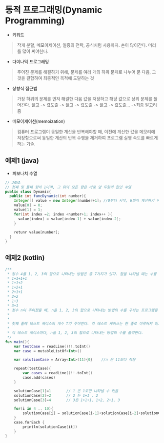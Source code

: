 # 동적 프로그래밍(Dynamic Programming)

- 키워드
> 작게 분할, 메모이제이션, 일종의 전략, 공식처럼 사용하자. 손이 많이간다. 머리를 많이 써야한다.

- 다이나믹 프로그래밍
> 주어진 문제를 해결하기 위해, 문제를 여러 개의 하위 문제로 나누어 푼 다음,
> 그것을 결합하여 최종적인 목적에 도달하는 것

- 상향식 접근법
> 가장 하위의 문제를 먼저 해결한 다음 값을 저장하고 해당 값으로 상위 문제를 풀어간다.
> 풀고 -> 값도출 -> 풀고 -> 값도출 -> 풀고 -> 값도출... ->최종 알고리즘

- 메모이제이션(memoization)
> 컴퓨터 프로그램이 동일한 계산을 반복해야할 때, 이전에 계산한 값을 메모리에 저장함으로써
> 동일한 계산의 반복 수행을 제거하여 프로그램 실행 속도를 빠르게 하는 기술.


## 예제1 (java)
- 피보나치 수열
```java
// JAVA
// 첫째 및 둘째 항이 1이며, 그 뒤의 모든 항은 바로 앞 두항의 합인 수열
public class Dynamic{
  public int funcDynamic(int number){
    Integer[] value = new Integer[number+1]; //0부터 시작, 6까지 계산하기 위해 +1을 함.
    value[0] = 0;
    value[1] = 1;
    for(int index =2; index <number+1; index++ ){
      value[index] = value[index-1] + value[index-2];
    }
    
    retunr value[number];
  }
}
```

## 예제2 (kotlin)
```kotlin
/**
 * 정수 4를 1, 2, 3의 합으로 나타내는 방법은 총 7가지가 있다. 합을 나타낼 때는 수를 1개 이상 사용해야 한다.
 * 1+1+1+1
 * 1+1+2
 * 1+2+1
 * 2+1+1
 * 2+2
 * 1+3
 * 3+1
 * 정수 n이 주어졌을 때, n을 1, 2, 3의 합으로 나타내는 방법의 수를 구하는 프로그램을 작성하시오.
 *
 *
 * 첫째 줄에 테스트 케이스의 개수 T가 주어진다. 각 테스트 케이스는 한 줄로 이루어져 있고, 정수 n이 주어진다. n은 양수이며 11보다 작다.
 *
 * 각 테스트 케이스마다, n을 1, 2, 3의 합으로 나타내는 방법의 수를 출력한다.
 */
fun main(){
    var testCase = readLine()!!.toInt()
    var case = mutableListOf<Int>()

    var solutionCase = Array<Int>(11){0}    //n 은 11보다 작음

    repeat(testCase){
        var cases = readLine()!!.toInt()
        case.add(cases)
    }

    solutionCase[1]=1       // 1 은 1로만 나타낼 수 있음
    solutionCase[2]=2       // 2 는 1+1 , 2
    solutionCase[3]=4       // 3은 1+1+1, 1+2, 2+1, 3

    for(i in 4 .. 10){
        solutionCase[i] = solutionCase[i-1]+solutionCase[i-2]+solutionCase[i-3]
    }
    case.forEach {
        println(solutionCase[it])
    }
}
```
